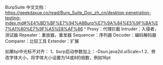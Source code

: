 BurpSuite
中文文档：<https://geekdaxue.co/read/Burp_Suite_Doc_zh_cn/desktop-penetration-testing-index.md#%E4%BD%BF%E7%94%A8Burp%E7%9A%84%E5%9F%BA%E7%A1%80%E7%9F%A5%E8%AF%86>
^
Proxy：代理拦截
Intruder：入侵者，测试器
Repeater：重放器，重发器
Sequencer：序列器
Decoder：编码解码器
Comparer：比较工具
Extender：扩展


如果bp中光标不对齐：
1、burp启动参数加上：-Dsun.java2d.uiScale=1 
2、修改字体大小，将字体大小设置为14或8的倍数，‌例如16pt

